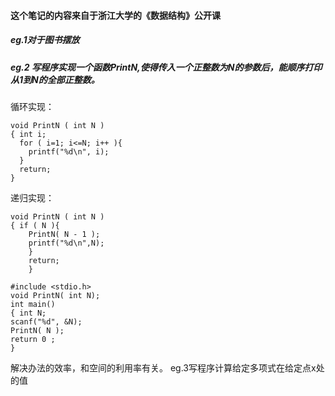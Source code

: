 #### 这个笔记的内容来自于浙江大学的《数据结构》公开课

##### eg.1对于图书摆放

##### eg.2 写程序实现一个函数PrintN,使得传入一个正整数为N的参数后，能顺序打印从1到N的全部正整数。
循环实现：
```
void PrintN ( int N )
{ int i;
  for ( i=1; i<=N; i++ ){
    printf("%d\n", i);
  }
  return;
}
```
递归实现：
```
void PrintN ( int N )
{ if ( N ){
    PrintN( N - 1 );
    printf("%d\n",N);
    }
    return;
    }
```
```
#include <stdio.h>
void PrintN( int N);
int main()
{ int N;
scanf("%d", &N);
PrintN( N );
return 0 ;
}
```
解决办法的效率，和空间的利用率有关。
eg.3写程序计算给定多项式在给定点x处的值 
